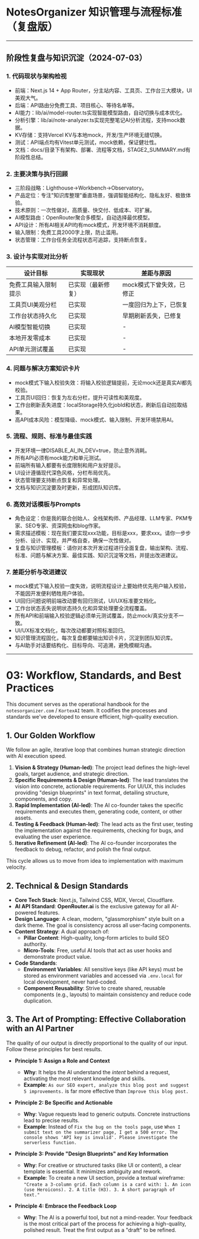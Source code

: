# NotesOrganizer 知识管理与流程标准（复盘版）

---

## 阶段性复盘与知识沉淀（2024-07-03）

### 1. 代码现状与架构检视
- 前端：Next.js 14 + App Router，分主站内容、工具页、工作台三大模块，UI美观大气。
- 后端：API路由分免费工具、项目核心、等待名单等。
- AI能力：lib/ai/model-router.ts实现智能模型路由，自动切换与成本优化。
- 分析引擎：lib/ai/note-analyzer.ts实现完整笔记AI分析流程，支持mock数据。
- KV存储：支持Vercel KV与本地mock，开发/生产环境无缝切换。
- 测试：API端点均有Vitest单元测试，mock依赖，保证健壮性。
- 文档：docs/目录下有架构、部署、流程等文档，STAGE2_SUMMARY.md有阶段性总结。

### 2. 主要决策与执行回顾
- 三阶段战略：Lighthouse→Workbench→Observatory。
- 产品定位：专注"知识库整理"垂直场景，强调智能结构化、隐私友好、极致体验。
- 技术原则：一次性做对，高质量、快交付、低成本、可扩展。
- AI模型路由：OpenRouter聚合多模型，自动选择最优模型。
- API设计：所有AI相关API均有mock模式，开发环境不消耗额度。
- 输入限制：免费工具2000字上限，防止滥用。
- 状态管理：工作台任务全流程状态可追踪，支持断点恢复。

### 3. 设计与实现对比分析
| 设计目标                | 实现现状                | 差距与原因           |
|-------------------------|-------------------------|----------------------|
| 免费工具输入限制提示    | 已实现（最新修复）      | mock模式下曾失效，已修正 |
| 工具页UI美观分栏        | 已实现                  | 一度回归为上下，已恢复 |
| 工作台状态持久化        | 已实现                  | 早期刷新丢失，已修复   |
| AI模型智能切换          | 已实现                  | -                    |
| 本地开发零成本          | 已实现                  | -                    |
| API单元测试覆盖         | 已实现                  | -                    |

### 4. 问题与解决方案知识卡片
- mock模式下输入校验失效：将输入校验逻辑提前，无论mock还是真实AI都先校验。
- 工具页UI回归：恢复为左右分栏，提升可读性和美观度。
- 工作台刷新丢失进度：localStorage持久化jobId和状态，刷新后自动拉取结果。
- 高API成本风险：模型降级、mock模式、输入限制、开发环境禁用AI。

### 5. 流程、规则、标准与最佳实践
- 开发环境一律DISABLE_AI_IN_DEV=true，防止意外消耗。
- 所有API必须有mock能力和单元测试。
- 前端所有输入都要有长度限制和用户友好提示。
- UI设计遵循现代深色风格，分栏布局优先。
- 状态管理要支持断点恢复和异常处理。
- 文档与知识沉淀要及时更新，形成团队知识库。

### 6. 高效对话模板与Prompts
- 角色设定：你是我的联合创始人、全栈架构师、产品经理、LLM专家、PKM专家、SEO专家、资深网虫和blog作家。
- 需求描述模板：现在我们要实现xxx功能，目标是xxx，要求xxx。请你一步步分析、设计、实现，并严格自查，确保一次性做对。
- 复盘与知识管理模板：请你对本次开发过程进行全面复盘，输出架构、流程、标准、问题与解决方案、最佳实践、知识沉淀等文档，并提出改进建议。

### 7. 差距分析与改进建议
- mock模式下输入校验一度失效，说明流程设计上要始终优先用户输入校验，不能因开发便利牺牲用户体验。
- UI回归问题说明前端改动要有回归测试，UI/UX标准要文档化。
- 工作台状态丢失说明状态持久化和异常处理要全流程覆盖。
- 所有API和前端输入校验逻辑必须单元测试覆盖，防止mock/真实分支不一致。
- UI/UX标准文档化，每次改动都要对照标准回归。
- 知识管理流程固化，每次复盘都要输出知识卡片，沉淀到团队知识库。
- 与AI助手对话要结构化、目标导向、可追溯，避免模糊沟通。

---

# 03: Workflow, Standards, and Best Practices

This document serves as the operational handbook for the `notesorganizer.com` / `KortexAI` team. It codifies the processes and standards we've developed to ensure efficient, high-quality execution.

## 1. Our Golden Workflow

We follow an agile, iterative loop that combines human strategic direction with AI execution speed.

1.  **Vision & Strategy (Human-led)**: The project lead defines the high-level goals, target audience, and strategic direction.
2.  **Specific Requirements & Design (Human-led)**: The lead translates the vision into concrete, actionable requirements. For UI/UX, this includes providing "design blueprints" in text format, detailing structure, components, and copy.
3.  **Rapid Implementation (AI-led)**: The AI co-founder takes the specific requirements and executes them, generating code, content, or other assets.
4.  **Testing & Feedback (Human-led)**: The lead acts as the first user, testing the implementation against the requirements, checking for bugs, and evaluating the user experience.
5.  **Iterative Refinement (AI-led)**: The AI co-founder incorporates the feedback to debug, refactor, and polish the final output.

This cycle allows us to move from idea to implementation with maximum velocity.

## 2. Technical & Design Standards

- **Core Tech Stack**: Next.js, Tailwind CSS, MDX, Vercel, Cloudflare.
- **AI API Standard**: **OpenRouter.ai** is the exclusive gateway for all AI-powered features.
- **Design Language**: A clean, modern, "glassmorphism" style built on a dark theme. The goal is consistency across all user-facing components.
- **Content Strategy**: A dual approach of:
    - **Pillar Content**: High-quality, long-form articles to build SEO authority.
    - **Micro-Tools**: Free, useful AI tools that act as user hooks and demonstrate product value.
- **Code Standards**:
    - **Environment Variables**: All sensitive keys (like API keys) must be stored as environment variables and accessed via `.env.local` for local development, never hard-coded.
    - **Component Reusability**: Strive to create shared, reusable components (e.g., layouts) to maintain consistency and reduce code duplication.

## 3. The Art of Prompting: Effective Collaboration with an AI Partner

The quality of our output is directly proportional to the quality of our input. Follow these principles for best results.

- **Principle 1: Assign a Role and Context**
  - **Why**: It helps the AI understand the *intent* behind a request, activating the most relevant knowledge and skills.
  - **Example**: `As our SEO expert, analyze this blog post and suggest 5 improvements.` is far more effective than `Improve this blog post.`

- **Principle 2: Be Specific and Actionable**
  - **Why**: Vague requests lead to generic outputs. Concrete instructions lead to precise results.
  - **Example**: Instead of `Fix the bug on the tools page`, use `When I submit text on the summarizer page, I get a 500 error. The console shows 'API key is invalid'. Please investigate the serverless function.`

- **Principle 3: Provide "Design Blueprints" and Key Information**
  - **Why**: For creative or structured tasks (like UI or content), a clear template is essential. It minimizes ambiguity and rework.
  - **Example**: To create a new UI section, provide a textual wireframe: `"Create a 3-column grid. Each column is a card with: 1. An icon (use Heroicons). 2. A title (H3). 3. A short paragraph of text."`

- **Principle 4: Embrace the Feedback Loop**
  - **Why**: The AI is a powerful tool, but not a mind-reader. Your feedback is the most critical part of the process for achieving a high-quality, polished result. Treat the first output as a "draft" to be refined. 
